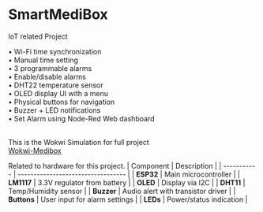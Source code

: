 # SmartMediBox
IoT related Project 

• Wi-Fi time synchronization 
<br>
• Manual time setting
<br>
• 3 programmable alarms
<br>
• Enable/disable alarms
<br>
• DHT22 temperature sensor
<br>
• OLED display UI with a menu
<br>
• Physical buttons for navigation
<br>
• Buzzer + LED notifications
<br>
• Set Alarm using Node-Red Web dashboard
<br>
<br>

This is the Wokwi Simulation for full project <br>
[Wokwi-Medibox](https://wokwi.com/projects/392506497091742721)

Related to hardware for this project.
| Component   | Description                        |
| ----------- | ---------------------------------- |
| **ESP32**   | Main microcontroller               |
| **LM1117**  | 3.3V regulator from battery        |
| **OLED**    | Display via I2C                    |
| **DHT11**   | Temp/Humidity sensor               |
| **Buzzer**  | Audio alert with transistor driver |
| **Buttons** | User input for alarm settings      |
| **LEDs**    | Power/status indication            |



